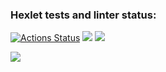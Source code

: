 ### Hexlet tests and linter status:
[![Actions Status](https://github.com/iduwawl/python-project-49/actions/workflows/hexlet-check.yml/badge.svg)](https://github.com/iduwawl/python-project-49/actions) 
<a href="https://codeclimate.com/github/iduwawl/python-project-49/maintainability"><img src="https://api.codeclimate.com/v1/badges/41c9897ba05deee32951/maintainability" /></a> 
<a href="https://codeclimate.com/github/iduwawl/python-project-49/test_coverage"><img src="https://api.codeclimate.com/v1/badges/41c9897ba05deee32951/test_coverage" /></a>

<a href="https://asciinema.org/a/wTbpFJCrvn3pYBeFT8N64oQHB" target="_blank"><img src="https://asciinema.org/a/wTbpFJCrvn3pYBeFT8N64oQHB.svg" /></a>
